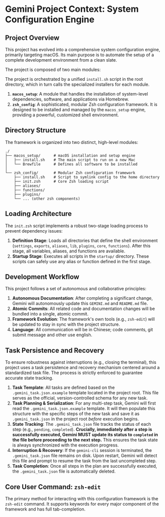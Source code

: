 # Gemini Project Context: System Configuration Engine

## Project Overview

This project has evolved into a comprehensive system configuration engine, primarily targeting macOS. Its main purpose is to automate the setup of a complete development environment from a clean slate.

The project is composed of two main modules:

The project is orchestrated by a unified `install.sh` script in the root directory, which in turn calls the specialized installers for each module.

1.  **`macos_setup`**: A module that handles the installation of system-level dependencies, software, and applications via Homebrew.
2.  **`zsh_config`**: A sophisticated, modular Zsh configuration framework. It is designed to be installed and managed by the `macos_setup` engine, providing a powerful, customized shell environment.

## Directory Structure

The framework is organized into two distinct, high-level modules:

```
./
├── macos_setup/      # macOS installation and setup engine
│   ├── install.sh    # The main script to run on a new Mac
│   └── Brewfile      # Defines all software to be installed
│
└── zsh_config/       # Modular Zsh configuration framework
    ├── install.sh    # Script to symlink config to the home directory
    ├── init.zsh      # Core Zsh loading script
    ├── aliases/
    ├── functions/
    ├── plugins/
    └── ... (other zsh components)
```

## Loading Architecture

The `init.zsh` script implements a robust two-stage loading process to prevent dependency issues:

1.  **Definition Stage**: Loads all directories that define the shell environment (`settings`, `exports`, `aliases`, `lib`, `plugins`, `core`, `functions`). After this stage, all variables, aliases, and functions are available.
2.  **Startup Stage**: Executes all scripts in the `startup/` directory. These scripts can safely use any alias or function defined in the first stage.

## Development Workflow

This project follows a set of autonomous and collaborative principles:

1.  **Autonomous Documentation**: After completing a significant change, Gemini will autonomously update this `GEMINI.md` and `README.md` file.
2.  **Atomic Commits**: All related code and documentation changes will be bundled into a single, atomic commit.
3.  **Framework Evolution**: The framework's own tools (e.g., `zsh-edit`) will be updated to stay in sync with the project structure.
4.  **Language**: All communication will be in Chinese; code comments, git submit message and other use english.

## Task Persistence and Recovery

To ensure robustness against interruptions (e.g., closing the terminal), this project uses a task persistence and recovery mechanism centered around a standardized task file. The process is strictly enforced to guarantee accurate state tracking.

1.  **Task Template**: All tasks are defined based on the `.gemini_task.json.example` template located in the project root. This file serves as the official, version-controlled schema for any new task.
2.  **Task Planning & Serialization**: For any multi-step task, Gemini will first read the `.gemini_task.json.example` template. It will then populate this structure with the specific steps of the new task and save it as `.gemini_task.json` in the project root *before* execution begins.
3.  **State Tracking**: The `.gemini_task.json` file tracks the status of each step (e.g., `pending`, `completed`). **Crucially, immediately after a step is successfully executed, Gemini MUST update its status to `completed` in the file before proceeding to the next step.** This ensures the task state is always synchronized with the execution progress.
4.  **Interruption & Recovery**: If the `gemini-cli` session is terminated, the `.gemini_task.json` file remains on disk. Upon restart, Gemini will detect this file and prompt to resume the task from the last uncompleted step.
5.  **Task Completion**: Once all steps in the plan are successfully executed, the `.gemini_task.json` file is automatically deleted.

## Core User Command: `zsh-edit`

The primary method for interacting with this configuration framework is the `zsh-edit` command. It supports keywords for every major component of the framework and has full tab-completion.
